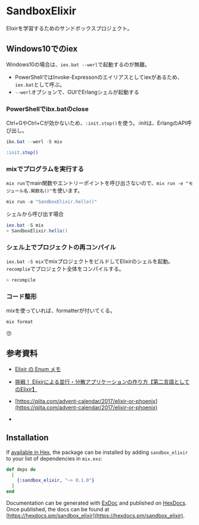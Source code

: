 # SandboxElixir

Elixirを学習するためのサンドボックスプロジェクト。

## Windows10でのiex

Windows10の場合は、`iex.bat --werl`で起動するのが無難。

- PowerShellではInvoke-Expressonのエイリアスとしてiexがあるため、`iex.bat`として呼ぶ。
- `--werl`オプションで、GUIでErlangシェルが起動する

### PowerShellでibx.batのclose

Ctrl+GやCtrl+Cが効かないため、`:init.stop()`を使う。:initは、ErlangのAPI呼び出し。

```powershell
ibx.bat --werl -S mix
```

```erlang
:init.stop()
```

### mixでプログラムを実行する

`mix run`でmain関数やエントリーポイントを呼び出さないので、`mix run -e "モジュール名.関数名()"`を使います。

```powershell
mix run -e "SandboxElixir.hello()"
```

シェルから呼び出す場合

```powershell
iex.bat -S mix
> SandboxElixir.hello()
```

### シェル上でプロジェクトの再コンパイル

`iex.bat -S mix`でmixプロジェクトをビルドしてElixirのシェルを起動。`recomplie`でプロジェクト全体をコンパイルする。

```powershell
> recompile
```

### コード整形

mixを使っていれば、formatterが付いてくる。

```powershell
mix format
```

:kissing_closed_eyes:

## 参考資料

- [Elixir の Enum メモ](https://qiita.com/ohakado/items/9ceee374331feb199544)
- [挑戦！ Elixirによる並行・分散アプリケーションの作り方【第二言語としてのElixir】](https://employment.en-japan.com/engineerhub/entry/2017/06/19/110000)
- [https://qiita.com/advent-calendar/2017/elixir-or-phoenix](https://qiita.com/advent-calendar/2017/elixir-or-phoenix)

- [](https://qiita.com/HirofumiTamori/items/b6957686e0ba93006184)

## Installation

If [available in Hex](https://hex.pm/docs/publish), the package can be installed
by adding `sandbox_elixir` to your list of dependencies in `mix.exs`:

```elixir
def deps do
  [
    {:sandbox_elixir, "~> 0.1.0"}
  ]
end
```

Documentation can be generated with [ExDoc](https://github.com/elixir-lang/ex_doc)
and published on [HexDocs](https://hexdocs.pm). Once published, the docs can
be found at [https://hexdocs.pm/sandbox_elixir](https://hexdocs.pm/sandbox_elixir).
